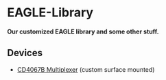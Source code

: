 # EAGLE-Library

**Our customized EAGLE library and some other stuff.**

## Devices

- [CD4067B Multiplexer](http://www.ti.com/lit/ds/symlink/cd4067b.pdf) (custom surface mounted)
